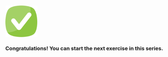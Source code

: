 <br>

<img src="../../assets/done.png" alt="drawing" width="100"/> 

<br>

###  Congratulations! You can start the next exercise in this series.